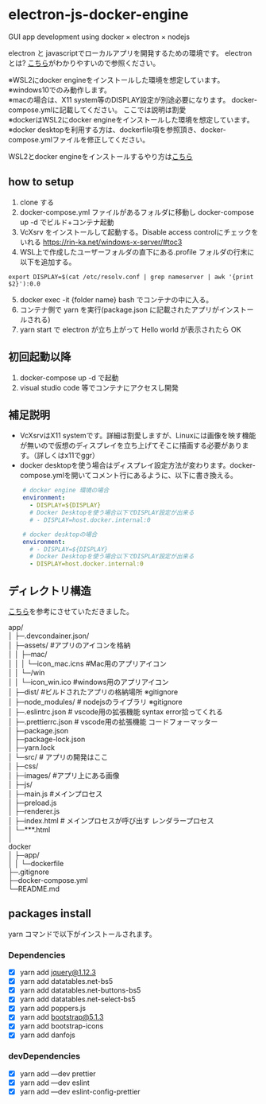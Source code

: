 # electron-js-docker-engine
GUI app development using docker × electron × nodejs  


electron と javascriptでローカルアプリを開発するための環境です。
electronとは? [こちら](https://qiita.com/saki-engineering/items/203892838e15b3dbd300)がわかりやすいので参照ください。

※WSL2にdocker engineをインストールした環境を想定しています。  
※windows10でのみ動作します。  
※macの場合は、X11 system等のDISPLAY設定が別途必要になります。 docker-compose.ymlに記載してください。 ここでは説明は割愛  
※dockerはWSL2にdocker engineをインストールした環境を想定しています。  
※docker desktopを利用する方は、dockerfile項を参照頂き、docker-compose.ymlファイルを修正してください。  

WSL2とdocker engineをインストールするやり方は[こちら](https://www.notion.so/Docker-Desktop-Docker-Docker-Desktop-windows-d0505c525072473999611785e4aa3e73)

## how to setup
1. clone する
2. docker-compose.yml ファイルがあるフォルダに移動し docker-compose up -d でビルド+コンテナ起動
3. VcXsrv をインストールして起動する。Disable access controlにチェックをいれる  https://rin-ka.net/windows-x-server/#toc3
4. WSL上で作成したユーザーフォルダの直下にある.profile フォルダの行末に以下を追加する。
```
export DISPLAY=$(cat /etc/resolv.conf | grep nameserver | awk '{print $2}'):0.0
```
5. docker exec -it {folder name} bash でコンテナの中に入る。
6. コンテナ側で yarn を実行(package.json に記載されたアプリがインストールされる)
7. yarn start で electron が立ち上がって Hello world が表示されたら OK
## 初回起動以降

1. docker-compose up -d で起動
2. visual studio code 等でコンテナにアクセスし開発

## 補足説明
* VcXsrvはX11 systemです。詳細は割愛しますが、Linuxには画像を映す機能が無いので仮想のディスプレイを立ち上げてそこに描画する必要があります。（詳しくはx11でggr）
* docker desktopを使う場合はディスプレイ設定方法が変わります。docker-compose.ymlを開いてコメント行にあるように、以下に書き換える。
```yaml
    # docker engine 環境の場合
    environment:
      - DISPLAY=${DISPLAY}
      # Docker Desktopを使う場合以下でDISPLAY設定が出来る
      # - DISPLAY=host.docker.internal:0
```
```yaml
    # docker desktopの場合
    environment:
      # - DISPLAY=${DISPLAY}
      # Docker Desktopを使う場合以下でDISPLAY設定が出来る
      - DISPLAY=host.docker.internal:0
```

## ディレクトリ構造

[こちら](https://qiita.com/saki-engineering/items/203892838e15b3dbd300)を参考にさせていただきました。


app/  
│  ├─.devcondainer.json/  
│  ├─assets/ #アプリのアイコンを格納  
│  │     ├─mac/  
│  │     │    └─icon_mac.icns #Mac用のアプリアイコン  
│  │     └─/win  
│  │          └─icon_win.ico #windows用のアプリアイコン  
│  ├─dist/ #ビルドされたアプリの格納場所 ※gitignore  
│  ├─node_modules/ # nodejsのライブラリ ※gitignore  
│  ├─.eslintrc.json # vscode用の拡張機能 syntax error拾ってくれる  
│  ├─.prettierrc.json # vscode用の拡張機能 コードフォーマッター  
│  ├─package.json  
│  ├─package-lock.json  
│  ├─yarn.lock  
│  └─src/ # アプリの開発はここ  
│     ├─css/  
│     ├─images/ #アプリ上にある画像  
│     ├─js/  
│     ├─main.js    #メインプロセス  
│     ├─preload.js  
│     ├─renderer.js  
│     ├─index.html # メインプロセスが呼び出す レンダラープロセス  
│     └─***.html  
│  
docker  
│ ├─app/  
│ │     └─dockerfile  
├─.gitignore  
├─docker-compose.yml  
└─README.md  



## packages install
yarn コマンドで以下がインストールされます。
### Dependencies
- [x]  yarn add jquery@1.12.3
- [x]  yarn add datatables.net-bs5
- [x]  yarn add datatables.net-buttons-bs5
- [x]  yarn add datatables.net-select-bs5
- [x]  yarn add poppers.js
- [x]  yarn add bootstrap@5.1.3
- [x]  yarn add bootstrap-icons
- [x]  yarn add danfojs

### devDependencies
- [x]  yarn add —dev prettier
- [x]  yarn add —dev eslint
- [x]  yarn add —dev eslint-config-prettier